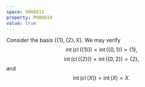 ```yaml
---
space: S000011
property: P000010
value: true
---
```


Consider the basis $\{\{1\},\{2\},X\}$. We may verify
$$\operatorname{int}(\operatorname{cl}(\{1\}))=\operatorname{int}(\{0,1\})=\{1\},$$
$$\operatorname{int}(\operatorname{cl}(\{2\}))=\operatorname{int}(\{0,2\})=\{2\},$$
and
$$\operatorname{int}(\operatorname{cl}(X))=\operatorname{int}(X)=X.$$
